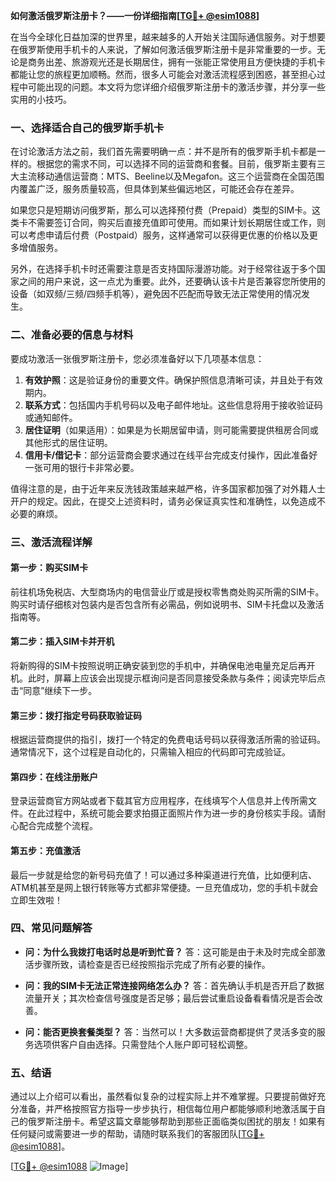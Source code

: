 **如何激活俄罗斯注册卡？——一份详细指南[[TG💪+ @esim1088](https://t.me/s/esim1088)]**

在当今全球化日益加深的世界里，越来越多的人开始关注国际通信服务。对于想要在俄罗斯使用手机卡的人来说，了解如何激活俄罗斯注册卡是非常重要的一步。无论是商务出差、旅游观光还是长期居住，拥有一张能正常使用且方便快捷的手机卡都能让您的旅程更加顺畅。然而，很多人可能会对激活流程感到困惑，甚至担心过程中可能出现的问题。本文将为您详细介绍俄罗斯注册卡的激活步骤，并分享一些实用的小技巧。

### 一、选择适合自己的俄罗斯手机卡

在讨论激活方法之前，我们首先需要明确一点：并不是所有的俄罗斯手机卡都是一样的。根据您的需求不同，可以选择不同的运营商和套餐。目前，俄罗斯主要有三大主流移动通信运营商：MTS、Beeline以及Megafon。这三个运营商在全国范围内覆盖广泛，服务质量较高，但具体到某些偏远地区，可能还会存在差异。

如果您只是短期访问俄罗斯，那么可以选择预付费（Prepaid）类型的SIM卡。这类卡不需要签订合同，购买后直接充值即可使用。而如果计划长期居住或工作，则可以考虑申请后付费（Postpaid）服务，这样通常可以获得更优惠的价格以及更多增值服务。

另外，在选择手机卡时还需要注意是否支持国际漫游功能。对于经常往返于多个国家之间的用户来说，这一点尤为重要。此外，还要确认该卡片是否兼容您所使用的设备（如双频/三频/四频手机等），避免因不匹配而导致无法正常使用的情况发生。

### 二、准备必要的信息与材料

要成功激活一张俄罗斯注册卡，您必须准备好以下几项基本信息：

1. **有效护照**：这是验证身份的重要文件。确保护照信息清晰可读，并且处于有效期内。
2. **联系方式**：包括国内手机号码以及电子邮件地址。这些信息将用于接收验证码或通知邮件。
3. **居住证明**（如果适用）：如果是为长期居留申请，则可能需要提供租房合同或其他形式的居住证明。
4. **信用卡/借记卡**：部分运营商会要求通过在线平台完成支付操作，因此准备好一张可用的银行卡非常必要。

值得注意的是，由于近年来反洗钱政策越来越严格，许多国家都加强了对外籍人士开户的规定。因此，在提交上述资料时，请务必保证真实性和准确性，以免造成不必要的麻烦。

### 三、激活流程详解

#### 第一步：购买SIM卡
前往机场免税店、大型商场内的电信营业厅或是授权零售商处购买所需的SIM卡。购买时请仔细核对包装内是否包含所有必需品，例如说明书、SIM卡托盘以及激活指南等。

#### 第二步：插入SIM卡并开机
将新购得的SIM卡按照说明正确安装到您的手机中，并确保电池电量充足后再开机。此时，屏幕上应该会出现提示框询问是否同意接受条款与条件；阅读完毕后点击“同意”继续下一步。

#### 第三步：拨打指定号码获取验证码
根据运营商提供的指引，拨打一个特定的免费电话号码以获得激活所需的验证码。通常情况下，这个过程是自动化的，只需输入相应的代码即可完成验证。

#### 第四步：在线注册账户
登录运营商官方网站或者下载其官方应用程序，在线填写个人信息并上传所需文件。在此过程中，系统可能会要求拍摄正面照片作为进一步的身份核实手段。请耐心配合完成整个流程。

#### 第五步：充值激活
最后一步就是给您的新号码充值了！可以通过多种渠道进行充值，比如便利店、ATM机甚至是网上银行转账等方式都非常便捷。一旦充值成功，您的手机卡就会立即生效啦！

### 四、常见问题解答

- **问：为什么我拨打电话时总是听到忙音？**
  答：这可能是由于未及时完成全部激活步骤所致，请检查是否已经按照指示完成了所有必要的操作。

- **问：我的SIM卡无法正常连接网络怎么办？**
  答：首先确认手机是否开启了数据流量开关；其次检查信号强度是否足够；最后尝试重启设备看看情况是否会改善。

- **问：能否更换套餐类型？**
  答：当然可以！大多数运营商都提供了灵活多变的服务选项供客户自由选择。只需登陆个人账户即可轻松调整。

### 五、结语

通过以上介绍可以看出，虽然看似复杂的过程实际上并不难掌握。只要提前做好充分准备，并严格按照官方指导一步步执行，相信每位用户都能够顺利地激活属于自己的俄罗斯注册卡。希望这篇文章能够帮助到那些正面临类似困扰的朋友！如果有任何疑问或需要进一步的帮助，请随时联系我们的客服团队[[TG💪+ @esim1088](https://t.me/s/esim1088)]。

[[TG💪+ @esim1088](https://t.me/s/esim1088) ![Image](https://i.postimg.cc/4NQfJmqS/Snipaste-2025-05-13-00-14-12.png)]